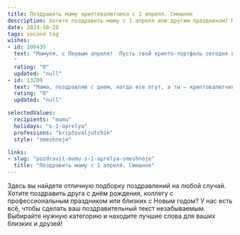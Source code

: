```yaml
---
title: Поздравить маму криптовалютчика с 1 апреля. Смешное
description: Хотите поздравить маму с 1 апреля или другим праздником? Наш ИИ создаст незабываемое поздравление, а вы обязательно выделитесь среди других.  
date: 2024-10-28
tags: second tag
wishes:
- id: 106435
  text: "Мамуля, с Первым апреля!  Пусть твой крипто-портфель сегодня взлетит выше облаков, а прибыль будет настолько большой, что тебе придётся прятать её от налоговой в матрасе (шутка, конечно, но вдруг!).  Желаю тебе океана позитива, горы биткоинов...  ну, или хотя бы парочку вкусных пирожков!  С праздником!
  "
  rating: "0"
  updated: "null"
- id: 13209
  text: "Мама, поздравляю с днем, когда все лгут, а ты – криптовалютчик! Пусть твои монеты растут, как шутки в апреле, и пусть твои инвестиции всегда находятся в \"альткойн-зоне\" успеха! 🎉💰"
  rating: "0"
  updated: "null"

selectedValues:
  recipients: "mamu"
  holidays: "s-1-aprelya"
  professions: "kriptovaljutchik"
  style: "smeshnoje"

links:
- slug: "pozdravit-mamu-s-1-aprelya-smeshnoje"
  title: "Поздравить маму с 1 апреля. Смешное"
---
```


Здесь вы найдете отличную подборку поздравлений на любой случай.
Хотите поздравить друга с днём рождения, коллегу с профессиональным праздником или близких с Новым годом? У нас есть всё, чтобы сделать ваш поздравительный текст незабываемым. Выбирайте нужную категорию и находите лучшие слова для ваших близких и друзей!
